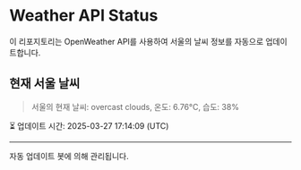 
# Weather API Status

이 리포지토리는 OpenWeather API를 사용하여 서울의 날씨 정보를 자동으로 업데이트합니다.

## 현재 서울 날씨
> 서울의 현재 날씨: overcast clouds, 온도: 6.76°C, 습도: 38%

⏳ 업데이트 시간: 2025-03-27 17:14:09 (UTC)

---
자동 업데이트 봇에 의해 관리됩니다.
